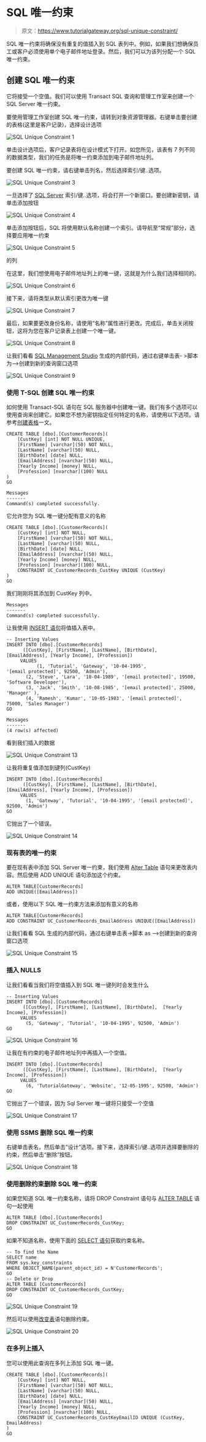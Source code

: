 # SQL 唯一约束

> 原文：<https://www.tutorialgateway.org/sql-unique-constraint/>

SQL 唯一约束将确保没有重复的值插入到 SQL 表列中。例如，如果我们想确保员工或客户必须使用单个电子邮件地址登录。然后，我们可以为该列分配一个 SQL 唯一约束。

## 创建 SQL 唯一约束

它将接受一个空值。我们可以使用 Transact SQL 查询和管理工作室来创建一个 SQL Server 唯一约束。

要使用管理工作室创建 SQL 唯一约束，请转到对象资源管理器。右键单击要创建的表格(这里是客户记录)，选择设计选项

![SQL Unique Constraint 1](img/48bec22fb8b075e1ff0514e15906f496.png)

单击设计选项后，客户记录表将在设计模式下打开。如您所见，该表有 7 列不同的数据类型，我们的任务是将唯一约束添加到电子邮件地址列。

要创建 SQL 唯一约束，请右键单击列名，然后选择索引/键..选项。

![SQL Unique Constraint 3](img/6ae68d823725be1e89d703c393f66494.png)

一旦选择了 [SQL Server](https://www.tutorialgateway.org/sql/) 索引/键..选项，将会打开一个新窗口。要创建新密钥，请单击添加按钮

![SQL Unique Constraint 4](img/3a7b4a24ff92c65c2f0fd2abdb391b4a.png)

单击添加按钮后，SQL 将使用默认名称创建一个索引。请导航至“常规”部分，选择要应用唯一约束

![SQL Unique Constraint 5](img/ef891b846b2942240123a30c34955579.png)

的列

在这里，我们想使用电子邮件地址列上的唯一键，这就是为什么我们选择相同的。

![SQL Unique Constraint 6](img/ccbb212d544820f3984223116cafe90e.png)

接下来，请将类型从默认索引更改为唯一键

![SQL Unique Constraint 7](img/d9f539b404554b09a708f1aeb1496b5d.png)

最后，如果要更改身份名称，请使用“名称”属性进行更改。完成后，单击关闭按钮，这将为您在客户记录表上创建一个唯一键。

![SQL Unique Constraint 8](img/e547e2d4d402e0d81726aa90e35f1337.png)

让我们看看 [SQL Management Studio](https://www.tutorialgateway.org/sql-server-management-studio/) 生成的内部代码，通过右键单击表- >脚本为–>创建到新的查询窗口选项

![SQL Unique Constraint 9](img/5115d85a56f7638712700f0ae0085b4b.png)

### 使用 T-SQL 创建 SQL 唯一约束

如何使用 Transact-SQL 语句在 SQL 服务器中创建唯一键。我们有多个选项可以使用查询来创建它。如果您不想为密钥指定任何特定的名称，请使用以下选项。请参考[创建表格](https://www.tutorialgateway.org/sql-create-table/)一文。

```
CREATE TABLE [dbo].[CustomerRecords](
	[CustKey] [int] NOT NULL UNIQUE,
	[FirstName] [varchar](50) NOT NULL,
	[LastName] [varchar](50) NULL,
	[BirthDate] [date] NULL,
	[EmailAddress] [nvarchar](50) NULL,
	[Yearly Income] [money] NULL,
	[Profession] [nvarchar](100) NULL
)
GO
```

```
Messages
-------
Command(s) completed successfully.
```

它允许您为 SQL 唯一键分配有意义的名称

```
CREATE TABLE [dbo].[CustomerRecords](
	[CustKey] [int] NOT NULL,
	[FirstName] [varchar](50) NOT NULL,
	[LastName] [varchar](50) NULL,
	[BirthDate] [date] NULL,
	[EmailAddress] [nvarchar](50) NULL,
	[Yearly Income] [money] NULL,
	[Profession] [nvarchar](100) NULL,
	CONSTRAINT UC_CustomerRecords_CustKey UNIQUE (CustKey)
)
GO
```

我们刚刚将其添加到 CustKey 列中。

```
Messages
-------
Command(s) completed successfully.
```

让我使用 [INSERT 语句](https://www.tutorialgateway.org/sql-insert-statement/)将值插入表中。

```
-- Inserting Values
INSERT INTO [dbo].[CustomerRecords]
	  ([CustKey], [FirstName], [LastName], [BirthDate], [EmailAddress], [Yearly Income], [Profession])
     VALUES
           (1, 'Tutorial', 'Gateway', '10-04-1995', '[email protected]', 92500, 'Admin'),
	   (2, 'Steve', 'Lara', '10-04-1989', '[email protected]', 19500, 'Software Developer'),
	   (3, 'Jack', 'Smith', '10-08-1985', '[email protected]', 25000, 'Manager' ),
	   (4, 'Ramesh', 'Kumar', '10-05-1983', '[email protected]', 75000, 'Sales Manager')
GO
```

```
Messages
-------
(4 row(s) affected)
```

看到我们插入的数据

![SQL Unique Constraint 13](img/ce90029e2cc469e040df537a495a5031.png)

让我将重复值添加到键列(CustKey)

```
INSERT INTO [dbo].[CustomerRecords]
	  ([CustKey], [FirstName], [LastName], [BirthDate], [EmailAddress], [Yearly Income], [Profession])
     VALUES
       (1, 'Gateway', 'Tutorial', '10-04-1995', '[email protected]', 92500, 'Admin')
GO
```

它抛出了一个错误。

![SQL Unique Constraint 14](img/00fcdf7dca5f5081615ef7a6240fed87.png)

### 现有表的唯一约束

要在现有表中添加 SQL Server 唯一约束，我们使用 [Alter Table](https://www.tutorialgateway.org/sql-alter-table/) 语句来更改表内容。然后使用 ADD UNIQUE 语句添加这个约束。

```
ALTER TABLE[CustomerRecords]
ADD UNIQUE([EmailAddress])
```

或者，使用以下 SQL 唯一约束方法来添加有意义的名称

```
ALTER TABLE[CustomerRecords]
ADD CONSTRAINT UC_CustomerRecords_EmailAddress UNIQUE([EmailAddress])
```

让我们看看 SQL 生成的内部代码，通过右键单击表->脚本 as –>创建到新的查询窗口选项

![SQL Unique Constraint 15](img/1a2403f86f8df8ddcbefbb6f7e0671e6.png)

### 插入 NULLS

让我们看看当我们将空值插入到 SQL 唯一键列时会发生什么

```
-- Inserting Values
INSERT INTO [dbo].[CustomerRecords]
	  ([CustKey], [FirstName], [LastName], [BirthDate],  [Yearly Income], [Profession])
     VALUES
       (5, 'Gateway', 'Tutorial', '10-04-1995', 92500, 'Admin')
GO
```

![SQL Unique Constraint 16](img/0c21a9874e28487c99b6eb53e1a03544.png)

让我在有约束的电子邮件地址列中再插入一个空值。

```
INSERT INTO [dbo].[CustomerRecords]
	  ([CustKey], [FirstName], [LastName], [BirthDate],  [Yearly Income], [Profession])
     VALUES
       (6, 'TutorialGateway', 'Website', '12-05-1995', 92500, 'Admin')
GO
```

它抛出了一个错误，因为 Sql Server 唯一键将只接受一个空值

![SQL Unique Constraint 17](img/eee569de65959178c8ddbe23df57bd03.png)

### 使用 SSMS 删除 SQL 唯一约束

右键单击表名，然后单击“设计”选项。接下来，选择索引/键..选项并选择要删除的约束，然后单击“删除”按钮。

![SQL Unique Constraint 18](img/02cfe2ebab95d971006a1d84b467120e.png)

### 使用删除约束删除 SQL 唯一约束

如果您知道 SQL 唯一约束名称，请将 DROP Constraint 语句与 [ALTER TABLE](https://www.tutorialgateway.org/sql-alter-table/) 语句一起使用

```
ALTER TABLE [dbo].[CustomerRecords]   
DROP CONSTRAINT UC_CustomerRecords_CustKey;  
GO
```

如果不知道名称，使用下面的 [SELECT 语句](https://www.tutorialgateway.org/sql-select-statement/)获取约束名称。

```
-- To find the Name
SELECT name  
FROM sys.key_constraints
WHERE OBJECT_NAME(parent_object_id) = N'CustomerRecords';  
GO  
-- Delete or Drop
ALTER TABLE [CustomerRecords]   
DROP CONSTRAINT UC_CustomerRecords_CustKey;  
GO
```

![SQL Unique Constraint 19](img/d75aecefd642228d25296cb8b7feaa43.png)

然后可以使用[改变表](https://www.tutorialgateway.org/sql-alter-table/)语句删除约束。

![SQL Unique Constraint 20](img/1d6f7bb7c79cd0f6c8d9f1c93825084d.png)

### 在多列上插入

您可以使用此查询在多列上添加 SQL 唯一键。

```
CREATE TABLE [dbo].[CustomerRecords](
	[CustKey] [int] NOT NULL,
	[FirstName] [varchar](50) NOT NULL,
	[LastName] [varchar](50) NULL,
	[BirthDate] [date] NULL,
	[EmailAddress] [nvarchar](50) NULL,
	[Yearly Income] [money] NULL,
	[Profession] [nvarchar](100) NULL,
	CONSTRAINT UC_CustomerRecords_CustKeyEmailID UNIQUE (CustKey, EmailAddress)
)
GO
```